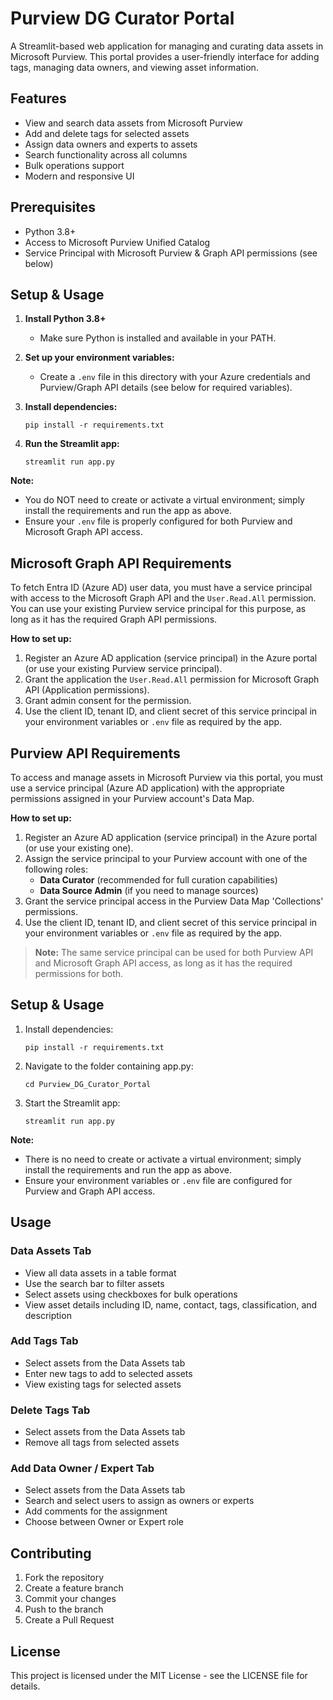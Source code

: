 # Purview DG Curator Portal

A Streamlit-based web application for managing and curating data assets in Microsoft Purview. This portal provides a user-friendly interface for adding tags, managing data owners, and viewing asset information.

## Features

- View and search data assets from Microsoft Purview
- Add and delete tags for selected assets
- Assign data owners and experts to assets
- Search functionality across all columns
- Bulk operations support
- Modern and responsive UI

## Prerequisites
- Python 3.8+
- Access to Microsoft Purview Unified Catalog
- Service Principal with Microsoft Purview & Graph API permissions (see below)

## Setup & Usage

1. **Install Python 3.8+**
   - Make sure Python is installed and available in your PATH.

2. **Set up your environment variables:**
   - Create a `.env` file in this directory with your Azure credentials and Purview/Graph API details (see below for required variables).

3. **Install dependencies:**
   ```
   pip install -r requirements.txt
   ```

4. **Run the Streamlit app:**
   ```
   streamlit run app.py
   ```

**Note:**
- You do NOT need to create or activate a virtual environment; simply install the requirements and run the app as above.
- Ensure your `.env` file is properly configured for both Purview and Microsoft Graph API access.

## Microsoft Graph API Requirements
To fetch Entra ID (Azure AD) user data, you must have a service principal with access to the Microsoft Graph API and the `User.Read.All` permission. You can use your existing Purview service principal for this purpose, as long as it has the required Graph API permissions.

**How to set up:**
1. Register an Azure AD application (service principal) in the Azure portal (or use your existing Purview service principal).
2. Grant the application the `User.Read.All` permission for Microsoft Graph API (Application permissions).
3. Grant admin consent for the permission.
4. Use the client ID, tenant ID, and client secret of this service principal in your environment variables or `.env` file as required by the app.

## Purview API Requirements
To access and manage assets in Microsoft Purview via this portal, you must use a service principal (Azure AD application) with the appropriate permissions assigned in your Purview account's Data Map.

**How to set up:**
1. Register an Azure AD application (service principal) in the Azure portal (or use your existing one).
2. Assign the service principal to your Purview account with one of the following roles:
   - **Data Curator** (recommended for full curation capabilities)
   - **Data Source Admin** (if you need to manage sources)
3. Grant the service principal access in the Purview Data Map 'Collections' permissions.
4. Use the client ID, tenant ID, and client secret of this service principal in your environment variables or `.env` file as required by the app.

> **Note:** The same service principal can be used for both Purview API and Microsoft Graph API access, as long as it has the required permissions for both.

## Setup & Usage
1. Install dependencies:
   ```
   pip install -r requirements.txt
   ```
2. Navigate to the folder containing app.py:
   ```
   cd Purview_DG_Curator_Portal
   ```
3. Start the Streamlit app:
   ```
   streamlit run app.py
   ```

**Note:**
- There is no need to create or activate a virtual environment; simply install the requirements and run the app as above.
- Ensure your environment variables or `.env` file are configured for Purview and Graph API access.

## Usage

### Data Assets Tab
- View all data assets in a table format
- Use the search bar to filter assets
- Select assets using checkboxes for bulk operations
- View asset details including ID, name, contact, tags, classification, and description

### Add Tags Tab
- Select assets from the Data Assets tab
- Enter new tags to add to selected assets
- View existing tags for selected assets

### Delete Tags Tab
- Select assets from the Data Assets tab
- Remove all tags from selected assets

### Add Data Owner / Expert Tab
- Select assets from the Data Assets tab
- Search and select users to assign as owners or experts
- Add comments for the assignment
- Choose between Owner or Expert role

## Contributing

1. Fork the repository
2. Create a feature branch
3. Commit your changes
4. Push to the branch
5. Create a Pull Request

## License

This project is licensed under the MIT License - see the LICENSE file for details.